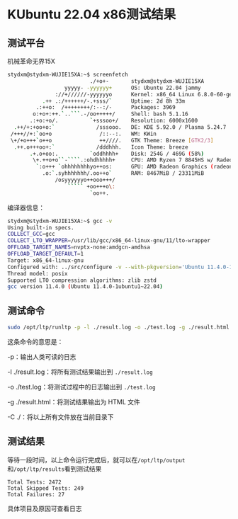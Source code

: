 # KUbuntu 22.04 x86测试结果

## 测试平台

机械革命无界15X

```bash
stydxm@stydxm-WUJIE15XA:~$ screenfetch
                          ./+o+-       stydxm@stydxm-WUJIE15XA
                  yyyyy- -yyyyyy+      OS: Ubuntu 22.04 jammy
               ://+//////-yyyyyyo      Kernel: x86_64 Linux 6.8.0-60-generic
           .++ .:/++++++/-.+sss/`      Uptime: 2d 8h 33m
         .:++o:  /++++++++/:--:/-      Packages: 3969
        o:+o+:++.`..```.-/oo+++++/     Shell: bash 5.1.16
       .:+o:+o/.          `+sssoo+/    Resolution: 6000x1600
  .++/+:+oo+o:`             /sssooo.   DE: KDE 5.92.0 / Plasma 5.24.7
 /+++//+:`oo+o               /::--:.   WM: KWin
 \+/+o+++`o++o               ++////.   GTK Theme: Breeze [GTK2/3]
  .++.o+++oo+:`             /dddhhh.   Icon Theme: breeze
       .+.o+oo:.          `oddhhhh+    Disk: 254G / 469G (58%)
        \+.++o+o``-````.:ohdhhhhh+     CPU: AMD Ryzen 7 8845HS w/ Radeon 780M Graphics @ 16x 5.1GHz
         `:o+++ `ohhhhhhhhyo++os:      GPU: AMD Radeon Graphics (radeonsi, gfx1103_r1, LLVM 19.1.2, DRM 3.59, 6.8.0-60-generic)
           .o:`.syhhhhhhh/.oo++o`      RAM: 8467MiB / 23311MiB
               /osyyyyyyo++ooo+++/    
                   ````` +oo+++o\:    
                          `oo++.
```

编译器信息：

```bash
stydxm@stydxm-WUJIE15XA:~$ gcc -v
Using built-in specs.
COLLECT_GCC=gcc
COLLECT_LTO_WRAPPER=/usr/lib/gcc/x86_64-linux-gnu/11/lto-wrapper
OFFLOAD_TARGET_NAMES=nvptx-none:amdgcn-amdhsa
OFFLOAD_TARGET_DEFAULT=1
Target: x86_64-linux-gnu
Configured with: ../src/configure -v --with-pkgversion='Ubuntu 11.4.0-1ubuntu1~22.04' --with-bugurl=file:///usr/share/doc/gcc-11/README.Bugs --enable-languages=c,ada,c++,go,brig,d,fortran,objc,obj-c++,m2 --prefix=/usr --with-gcc-major-version-only --program-suffix=-11 --program-prefix=x86_64-linux-gnu- --enable-shared --enable-linker-build-id --libexecdir=/usr/lib --without-included-gettext --enable-threads=posix --libdir=/usr/lib --enable-nls --enable-bootstrap --enable-clocale=gnu --enable-libstdcxx-debug --enable-libstdcxx-time=yes --with-default-libstdcxx-abi=new --enable-gnu-unique-object --disable-vtable-verify --enable-plugin --enable-default-pie --with-system-zlib --enable-libphobos-checking=release --with-target-system-zlib=auto --enable-objc-gc=auto --enable-multiarch --disable-werror --enable-cet --with-arch-32=i686 --with-abi=m64 --with-multilib-list=m32,m64,mx32 --enable-multilib --with-tune=generic --enable-offload-targets=nvptx-none=/build/gcc-11-XeT9lY/gcc-11-11.4.0/debian/tmp-nvptx/usr,amdgcn-amdhsa=/build/gcc-11-XeT9lY/gcc-11-11.4.0/debian/tmp-gcn/usr --without-cuda-driver --enable-checking=release --build=x86_64-linux-gnu --host=x86_64-linux-gnu --target=x86_64-linux-gnu --with-build-config=bootstrap-lto-lean --enable-link-serialization=2
Thread model: posix
Supported LTO compression algorithms: zlib zstd
gcc version 11.4.0 (Ubuntu 11.4.0-1ubuntu1~22.04) 
```

## 测试命令

```bash
sudo /opt/ltp/runltp -p -l ./result.log -o ./test.log -g ./result.html -C ./
```

这条命令的意思是：

-p：输出人类可读的日志

-l ./result.log：将所有测试结果输出到 `./result.log`

-o ./test.log：将测试过程中的日志输出到 `./test.log`

-g ./result.html：将测试结果输出为 HTML 文件

-C ./：将以上所有文件放在当前目录下

## 测试结果

等待一段时间，以上命令运行完成后，就可以在`/opt/ltp/output`和`/opt/ltp/results`看到测试结果

```log
Total Tests: 2472
Total Skipped Tests: 249
Total Failures: 27
```

具体项目及原因可查看日志
